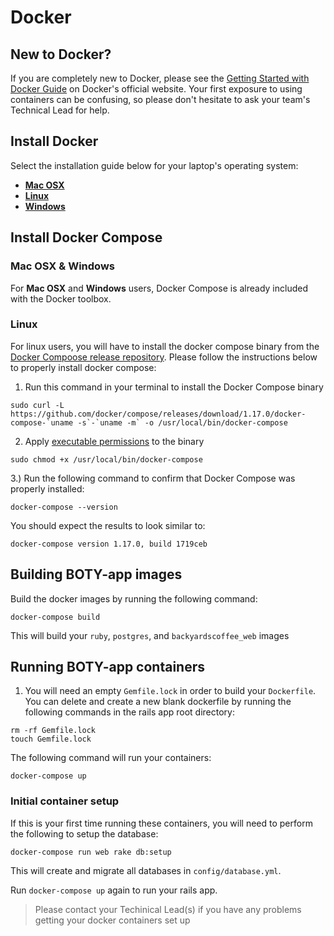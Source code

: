 # Docker

## New to Docker?
If you are completely new to Docker, please see the [Getting Started with Docker Guide](https://docs.docker.com/get-started/) on Docker's official website. Your first exposure to using containers can be confusing, so please  don't hesitate to ask your team's Technical Lead for help.

## Install Docker
Select the installation guide below for your laptop's operating system:
- [**Mac OSX**](https://docs.docker.com/docker-for-mac/install/)
- [**Linux**](https://docs.docker.com/engine/installation/linux/docker-ce/ubuntu/#set-up-the-repository)
- [**Windows**](https://docs.docker.com/docker-for-windows/install/)

## Install Docker Compose
### Mac OSX & Windows
For **Mac OSX** and **Windows** users, Docker Compose is already included with the Docker toolbox.

### Linux
For linux users, you will have to install the docker compose binary from the [Docker Compoose release repository](https://github.com/docker/compose/releases). Please follow the instructions below to properly install docker compose:

1. Run this command in your terminal to install the Docker Compose binary

```
sudo curl -L https://github.com/docker/compose/releases/download/1.17.0/docker-compose-`uname -s`-`uname -m` -o /usr/local/bin/docker-compose
```

2. Apply [executable permissions](https://ryanstutorials.net/linuxtutorial/permissions.php) to the binary

```
sudo chmod +x /usr/local/bin/docker-compose
```

3.) Run the following command to confirm that Docker Compose was properly installed:
```
docker-compose --version
```
You should expect the results to look similar to:
```
docker-compose version 1.17.0, build 1719ceb
```

## Building BOTY-app images
Build the docker images by running the following command:
```
docker-compose build
```
This will build your `ruby`, `postgres`, and `backyardscoffee_web` images

## Running BOTY-app containers
1. You will need an empty `Gemfile.lock` in order to build your `Dockerfile`. You can delete and create a new blank dockerfile by running the following commands in the rails app root directory:

```
rm -rf Gemfile.lock
touch Gemfile.lock
```

The following command will run your containers:
```
docker-compose up
```

### Initial container setup
If this is your first time running these containers, you will need to perform the following to setup the database:

```
docker-compose run web rake db:setup
```
This will create and migrate all databases in `config/database.yml`.

Run `docker-compose up` again to run your rails app.

> Please contact your Techinical Lead(s) if you have any problems getting your docker containers set up